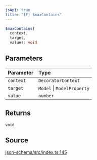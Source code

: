 ```yaml
---
jsApi: true
title: "[F] $maxContains"
---
```


```ts
$maxContains(
  context,
  target,
  value): void
```

## Parameters

| Parameter | Type                       |
| :-------- | :------------------------- |
| `context` | `DecoratorContext`         |
| `target`  | `Model` \| `ModelProperty` |
| `value`   | `number`                   |

## Returns

`void`

## Source

[json-schema/src/index.ts:145](https://github.com/markcowl/cadl/blob/1a6d2b70/packages/json-schema/src/index.ts#L145)
